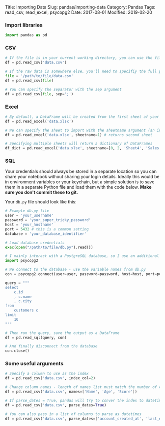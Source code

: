 Title: Importing Data
Slug: pandas/importing-data
Category: Pandas
Tags: read_csv, read_excel, psycopg2
Date: 2017-08-01
Modified: 2019-02-20

### Import libraries


```python
import pandas as pd
```

### CSV


```python
# If the file is in your current working directory, you can use the filename as an arguement
df = pd.read_csv('data.csv')

# If the raw data is somewhere else, you'll need to specifiy the full path
file = '/path/to/file/data.csv'
df = pd.read_csv(file)

# You can specify the separator with the sep argument
df = pd.read_csv(file, sep=';')
```

### Excel 


```python
# By default, a DataFrame will be created from the first sheet of your Excel file
df = pd.read_excel('data.xlsx')

# We can specify the sheet to import with the sheetname argument (an integer or string)
df = pd.read_excel('data.xlsx', sheetname=1) # returns second sheet

# Specifying multiple sheets will return a dictionary of DataFrames
df_dict = pd.read_excel('data.xlsx', sheetname=[0, 2, 'Sheet4', 'Sales 2016'])
```

### SQL
Your credentials should always be stored in a separate location so you can share your notebook without sharing your login details. Ideally this would be in environment variables or your keychain, but a simple solution is to save them in a separate Python file and load them with the code below. **Make sure you don't commit these to git.**

Your ```db.py``` file should look like this:


```python
# Example db.py file
user = 'your_username'
password = 'your_super_tricky_password'
host = 'your_hostname'
port = 5432 # this is a common setting
database = 'your_database_identifier'
```


```python
# Load database credentials
exec(open("/path/to/file/db.py").read())
```


```python
# I mainly interact with a PostgreSQL database, so I use an additional library for this
import psycopg2

# We connect to the database - use the variable names from db.py
con = psycopg2.connect(user=user, password=password, host=host, port=port, database=database)

query = """
select
    c.id
    , c.name
    , c.city
from
    customers c
limit
    10
"""

# Then run the query, save the output as a DataFrame
df = pd.read_sql(query, con)

# And finally disconnect from the database
con.close()
```

### Some useful arguments


```python
# Specify a column to use as the index
df = pd.read_csv('data.csv', index_col=2)

# Change column names - length of names list must match the number of columns
df = pd.read_csv('data.csv', names=['Name', 'Age', 'Score'])

# If parse_dates = True, pandas will try to conver the index to datetime
df = pd.read_csv('data.csv', parse_dates=True)

# You can also pass in a list of columns to parse as datetimes
df = pd.read_csv('data.csv', parse_dates=['account_created_at', 'last_order_date']
```
